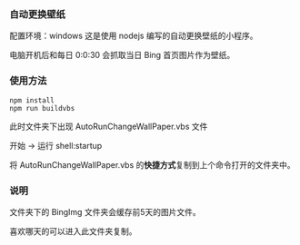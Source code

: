 ### 自动更换壁纸

配置环境：windows
这是使用 nodejs 编写的自动更换壁纸的小程序。

电脑开机后和每日 0:0:30 会抓取当日 Bing 首页图片作为壁纸。

### 使用方法

    npm install
    npm run buildvbs
此时文件夹下出现 AutoRunChangeWallPaper.vbs 文件

开始 -> 运行 shell:startup

将 AutoRunChangeWallPaper.vbs 的**快捷方式**复制到上个命令打开的文件夹中。

### 说明
文件夹下的 BingImg 文件夹会缓存前5天的图片文件。

喜欢哪天的可以进入此文件夹复制。
